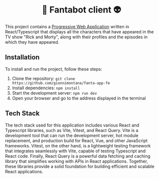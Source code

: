 # <center>:mag_right: Fantabot client :alien:</center>

This project contains a [Progressive Web Application](https://web.dev/what-are-pwas/) written in React/Typescript that displays all the characters that have appeared in the TV show "Rick and Morty", along with their profiles and the episodes in which they have appeared.

## Installation

To install and run the project, follow these steps:

1. Clone the repository: `git clone https://github.com/gionnimontana/fanta-app-fe`
2. Install dependencies: `npm install`
3. Start the development server: `npm run dev`
4. Open your browser and go to the address displayed in the terminal

## Tech Stack

The tech stack used for this application includes various React and Typescript libraries, such as Vite, Vitest, and React Query. Vite is a development tool that can run the development server, hot module replacement, and production build for React, Vue, and other JavaScript frameworks. Vitest, on the other hand, is a lightweight testing framework that integrates seamlessly with Vite, capable of testing Typescript and React code. Finally, React Query is a powerful data fetching and caching library that simplifies working with APIs in React applications. Together, these libraries provide a solid foundation for building efficient and scalable React applications.

